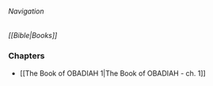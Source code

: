 ###### Navigation
*[[Bible|Books]]*

### Chapters
- [[The Book of OBADIAH 1|The Book of OBADIAH - ch. 1]]
